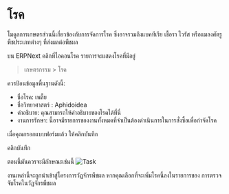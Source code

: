 <!-- add-breadcrumbs -->
# โรค

โมดูลการเกษตรส่วนนี้เกี่ยวข้องกับการจัดการโรค ซึ่งอาจรวมถึงแบคทีเรีย เชื้อรา ไวรัส หรือแมลงศัตรูพืชประเภทต่างๆ ที่ส่งผลต่อพืชผล

บน ERPNext คลิกที่ไอคอนโรค รายการจะแสดงโรคที่มีอยู่

> เกษตรกรรม > โรค

ควรป้อนข้อมูลพื้นฐานดังนี้:

* ชื่อโรค: เพลี้ย
* ชื่อวิทยาศาสตร์ : Aphidoidea
* คำอธิบาย: คุณสามารถให้คำอธิบายของโรคได้ที่นี่
* งานการรักษา: นี้อาจมีรายการของงานทั้งหมดที่จำเป็นต้องดำเนินการในการสั่งซื้อเพื่อกำจัดโรค

เมื่อคุณกรอกแบบฟอร์มแล้ว ให้คลิกบันทึก

คลิกบันทึก

ตอนนี้มันควรจะมีลักษณะเช่นนี้
<img class="screenshot" alt="Task" src="{{docs_base_url}}/assets/img/agriculture/diseases_and_fertilizer/disease.png">

งานเหล่านี้จะถูกนำเข้าสู่โครงการวัฏจักรพืชผล หากคุณเลือกที่จะเพิ่มโรคนี้ลงในรายการของ การตรวจจับโรคในวัฏจักรพืชผล